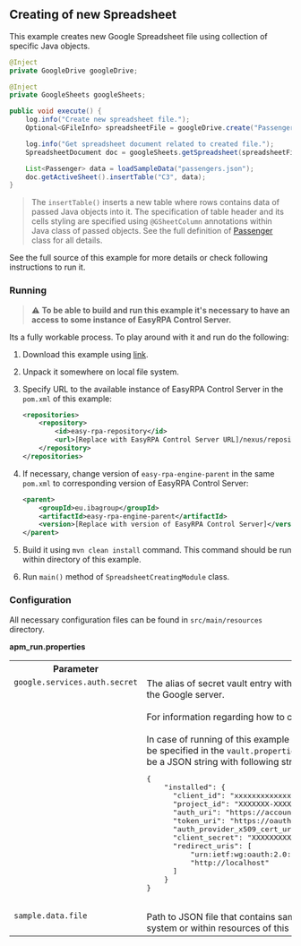 ## Creating of new Spreadsheet

This example creates new Google Spreadsheet file using collection of specific Java objects.

```Java
@Inject
private GoogleDrive googleDrive;

@Inject
private GoogleSheets googleSheets;

public void execute() {
    log.info("Create new spreadsheet file.");
    Optional<GFileInfo> spreadsheetFile = googleDrive.create("Passengers Book", GFileType.SPREADSHEET);

    log.info("Get spreadsheet document related to created file.");
    SpreadsheetDocument doc = googleSheets.getSpreadsheet(spreadsheetFile.get().getId());

    List<Passenger> data = loadSampleData("passengers.json");
    doc.getActiveSheet().insertTable("C3", data);
}
```
> The `insertTable()` inserts a new table where rows contains data of passed Java objects into it. The specification of 
table header and its cells styling are specified using `@GSheetColumn` annotations within Java class of passed objects.
See the full definition of 
[Passenger](src/main/java/eu/easyrpa/examples/google/sheets/spreadsheet_creating/entities/Passenger.java)
class for all details.
>
See the full source of this example for more details or check following instructions to run it.

### Running

> :warning: **To be able to build and run this example it's necessary to have an access
> to some instance of EasyRPA Control Server.**

Its a fully workable process. To play around with it and run do the following:

1. Download this example using [link][down_git_link].
2. Unpack it somewhere on local file system.
3. Specify URL to the available instance of EasyRPA Control Server in the `pom.xml` of this example:
    ```xml
    <repositories>
        <repository>
            <id>easy-rpa-repository</id>
            <url>[Replace with EasyRPA Control Server URL]/nexus/repository/easyrpa/</url>
        </repository>
    </repositories>
    ```
4. If necessary, change version of `easy-rpa-engine-parent` in the same `pom.xml` to corresponding version of EasyRPA
   Control Server:
    ```xml
    <parent>
        <groupId>eu.ibagroup</groupId>
        <artifactId>easy-rpa-engine-parent</artifactId>
        <version>[Replace with version of EasyRPA Control Server]</version>
    </parent>
    ```

5. Build it using `mvn clean install` command. This command should be run within directory of this example.
6. Run `main()` method of `SpreadsheetCreatingModule` class.

[down_git_link]: https://downgit.github.io/#/home?url=https://github.com/easy-rpa/openframework/tree/main/examples/google-sheets/spreadsheet_creating

### Configuration

All necessary configuration files can be found in `src/main/resources` directory.

**apm_run.properties**

<table>
    <tr><th>Parameter</th><th>Value</th></tr>
    <tr><td valign="top"><code>google.services.auth.secret</code></td><td>
        The alias of secret vault entry with OAuth 2.0 Client JSON necessary for authentication on the Google 
        server.<br>
        <br>
        For information regarding how to configure OAuth 2.0 Client see 
        <a href="https://developers.google.com/workspace/guides/create-credentials#oauth-client-id">OAuth client ID credentials</a><br>
        <br>         
        In case of running of this example without EasyRPA Control Server, secret vault entries can be specified in the 
        <code>vault.properties</code> file. The value of secret vault entry in this case should be a JSON string with 
        following structure encoded with Base64:<br>
        <pre>
{
    "installed": {
      "client_id": "xxxxxxxxxxxxxxxxxxxxxxxxxxxxxxxxxxxxxxx.apps.googleusercontent.com",
      "project_id": "XXXXXXX-XXXXXX",
      "auth_uri": "https://accounts.google.com/o/oauth2/auth",
      "token_uri": "https://oauth2.googleapis.com/token",
      "auth_provider_x509_cert_url": "https://www.googleapis.com/oauth2/v1/certs",
      "client_secret": "XXXXXXXXXXXXXXXXXXXXXXXXXXXXXXXXXXXX",
      "redirect_uris": [
          "urn:ietf:wg:oauth:2.0:oob",
          "http://localhost"
      ]
    }
}
         </pre>    
    </td></tr>      
    <tr><td valign="top"><code>sample.data.file</code></td><td>
        Path to JSON file that contains sample data for this process. It can be path on local file system or within 
        resources of this module.
    </td></tr>
</table>